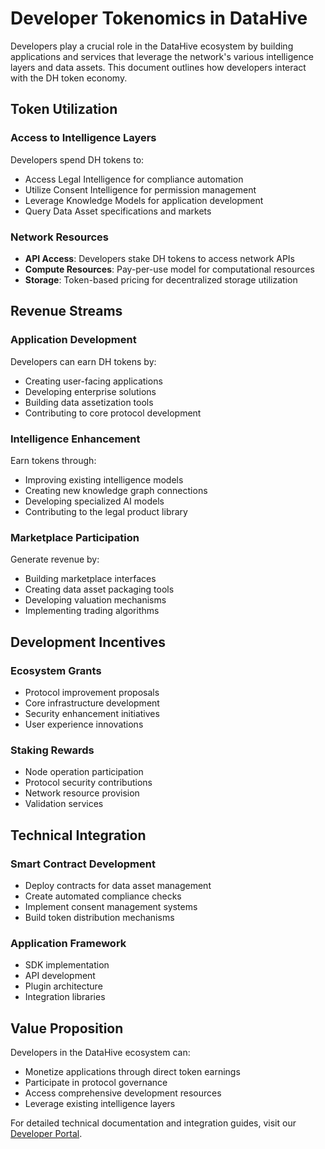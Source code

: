 # Developer Tokenomics in DataHive

Developers play a crucial role in the DataHive ecosystem by building applications and services that leverage the network's various intelligence layers and data assets. This document outlines how developers interact with the DH token economy.

## Token Utilization

### Access to Intelligence Layers
Developers spend DH tokens to:
- Access Legal Intelligence for compliance automation
- Utilize Consent Intelligence for permission management
- Leverage Knowledge Models for application development
- Query Data Asset specifications and markets

### Network Resources
- **API Access**: Developers stake DH tokens to access network APIs
- **Compute Resources**: Pay-per-use model for computational resources
- **Storage**: Token-based pricing for decentralized storage utilization

## Revenue Streams

### Application Development
Developers can earn DH tokens by:
- Creating user-facing applications
- Developing enterprise solutions
- Building data assetization tools
- Contributing to core protocol development

### Intelligence Enhancement
Earn tokens through:
- Improving existing intelligence models
- Creating new knowledge graph connections
- Developing specialized AI models
- Contributing to the legal product library

### Marketplace Participation
Generate revenue by:
- Building marketplace interfaces
- Creating data asset packaging tools
- Developing valuation mechanisms
- Implementing trading algorithms

## Development Incentives

### Ecosystem Grants
- Protocol improvement proposals
- Core infrastructure development
- Security enhancement initiatives
- User experience innovations

### Staking Rewards
- Node operation participation
- Protocol security contributions
- Network resource provision
- Validation services

## Technical Integration

### Smart Contract Development
- Deploy contracts for data asset management
- Create automated compliance checks
- Implement consent management systems
- Build token distribution mechanisms

### Application Framework
- SDK implementation
- API development
- Plugin architecture
- Integration libraries

## Value Proposition

Developers in the DataHive ecosystem can:
- Monetize applications through direct token earnings
- Participate in protocol governance
- Access comprehensive development resources
- Leverage existing intelligence layers

For detailed technical documentation and integration guides, visit our [Developer Portal](./docs/DeveloperPortal.md).